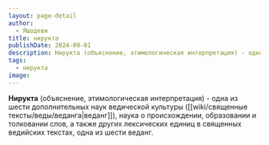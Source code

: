 ```yaml
---
layout: page-detail
author:
  - Яшодеви
title: нирукта
publishDate: 2024-09-01
description: Нирукта (объяснение, этимологическая интерпретация) - одна из шести дополнительных наук ведической культуры, наука о происхождении, образовании и толковании слов, а также других лексических единиц в священных ведийских текстах, одна из шести веданг.
tags:
  - нирукта
image:
---
```

**Нирукта** (объяснение, этимологическая интерпретация) - одна из шести дополнительных наук ведической культуры ([[wiki/священные тексты/веды/веданга|веданг]]), наука о происхождении, образовании и толковании слов, а также других лексических единиц в священных ведийских текстах, одна из шести веданг.

